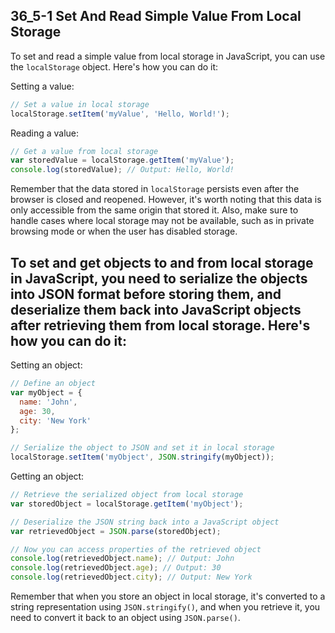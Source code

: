 ## 36_5-1 Set And Read Simple Value From Local Storage

To set and read a simple value from local storage in JavaScript, you can use the `localStorage` object. Here's how you can do it:

Setting a value:
```javascript
// Set a value in local storage
localStorage.setItem('myValue', 'Hello, World!');
```

Reading a value:
```javascript
// Get a value from local storage
var storedValue = localStorage.getItem('myValue');
console.log(storedValue); // Output: Hello, World!
```

Remember that the data stored in `localStorage` persists even after the browser is closed and reopened. However, it's worth noting that this data is only accessible from the same origin that stored it. Also, make sure to handle cases where local storage may not be available, such as in private browsing mode or when the user has disabled storage.

## To set and get objects to and from local storage in JavaScript, you need to serialize the objects into JSON format before storing them, and deserialize them back into JavaScript objects after retrieving them from local storage. Here's how you can do it:

Setting an object:
```javascript
// Define an object
var myObject = {
  name: 'John',
  age: 30,
  city: 'New York'
};

// Serialize the object to JSON and set it in local storage
localStorage.setItem('myObject', JSON.stringify(myObject));
```

Getting an object:
```javascript
// Retrieve the serialized object from local storage
var storedObject = localStorage.getItem('myObject');

// Deserialize the JSON string back into a JavaScript object
var retrievedObject = JSON.parse(storedObject);

// Now you can access properties of the retrieved object
console.log(retrievedObject.name); // Output: John
console.log(retrievedObject.age); // Output: 30
console.log(retrievedObject.city); // Output: New York
```

Remember that when you store an object in local storage, it's converted to a string representation using `JSON.stringify()`, and when you retrieve it, you need to convert it back to an object using `JSON.parse()`.

